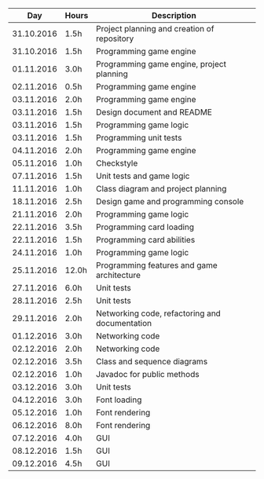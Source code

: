 Day        | Hours | Description
-----------|-------|-------------
31.10.2016 | 1.5h  | Project planning and creation of repository
31.10.2016 | 1.5h  | Programming game engine
01.11.2016 | 3.0h  | Programming game engine, project planning
02.11.2016 | 0.5h  | Programming game engine
03.11.2016 | 2.0h  | Programming game engine
03.11.2016 | 1.5h  | Design document and README
03.11.2016 | 1.5h  | Programming game logic
03.11.2016 | 1.5h  | Programming unit tests
04.11.2016 | 2.0h  | Programming game engine
05.11.2016 | 1.0h  | Checkstyle
07.11.2016 | 1.5h  | Unit tests and game logic
11.11.2016 | 1.0h  | Class diagram and project planning
18.11.2016 | 2.5h  | Design game and programming console
21.11.2016 | 2.0h  | Programming game logic
22.11.2016 | 3.5h  | Programming card loading
22.11.2016 | 1.5h  | Programming card abilities
24.11.2016 | 1.0h  | Programming game logic
25.11.2016 | 12.0h | Programming features and game architecture
27.11.2016 | 6.0h  | Unit tests
28.11.2016 | 2.5h  | Unit tests
29.11.2016 | 2.0h  | Networking code, refactoring and documentation
01.12.2016 | 3.0h  | Networking code
02.12.2016 | 2.0h  | Networking code
02.12.2016 | 3.5h  | Class and sequence diagrams
02.12.2016 | 1.0h  | Javadoc for public methods
03.12.2016 | 3.0h  | Unit tests
04.12.2016 | 3.0h  | Font loading
05.12.2016 | 1.0h  | Font rendering
06.12.2016 | 8.0h  | Font rendering
07.12.2016 | 4.0h  | GUI
08.12.2016 | 1.5h  | GUI
09.12.2016 | 4.5h  | GUI
